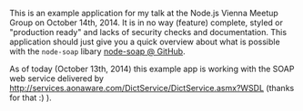 This is an example application for my talk at the Node.js Vienna Meetup Group on October 14th, 2014. It is in no way
(feature) complete, styled or "production ready" and lacks of security checks and documentation. This application should
just give you a quick overview about what is possible with the `node-soap` libary [node-soap @ GitHub](https://github.com/vpulim/node-soap).

As of today (October 13th, 2014) this example app is working with the SOAP web service delivered by http://services.aonaware.com/DictService/DictService.asmx?WSDL
 (thanks for that :) ).